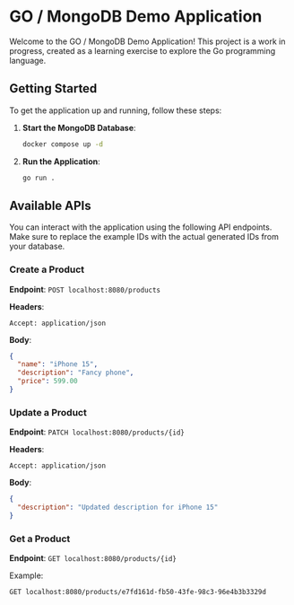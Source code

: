 # GO / MongoDB Demo Application

Welcome to the GO / MongoDB Demo Application! This project is a work in progress, created as a learning exercise to explore the Go programming language.

## Getting Started

To get the application up and running, follow these steps:

1. **Start the MongoDB Database**:
   ```bash
   docker compose up -d
   ```

2. **Run the Application**:
   ```bash
   go run .
   ```

## Available APIs

You can interact with the application using the following API endpoints. Make sure to replace the example IDs with the actual generated IDs from your database.

### Create a Product

**Endpoint**: `POST localhost:8080/products`

**Headers**:
```
Accept: application/json
```

**Body**:
```json
{
  "name": "iPhone 15",
  "description": "Fancy phone",
  "price": 599.00
}
```

### Update a Product

**Endpoint**: `PATCH localhost:8080/products/{id}`

**Headers**:
```
Accept: application/json
```

**Body**:
```json
{
  "description": "Updated description for iPhone 15"
}
```

### Get a Product

**Endpoint**: `GET localhost:8080/products/{id}`

Example:
```plaintext
GET localhost:8080/products/e7fd161d-fb50-43fe-98c3-96e4b3b3329d
```

